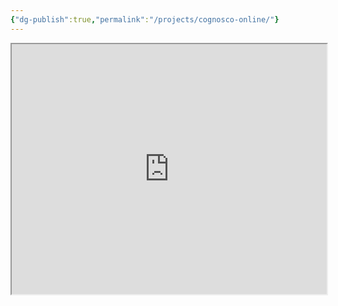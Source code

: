 ```yaml
---
{"dg-publish":true,"permalink":"/projects/cognosco-online/"}
---
```


<iframe src="https://cognosco.online" width="100%" height="400"></iframe>